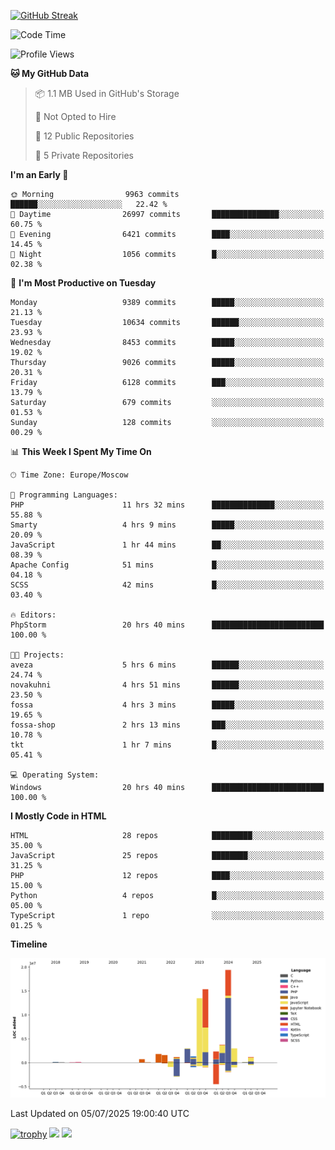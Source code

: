 [![GitHub Streak](https://github-readme-streak-stats.herokuapp.com/?user=yogik10)](https://git.io/streak-stats)
<!--START_SECTION:waka-->
![Code Time](http://img.shields.io/badge/Code%20Time-1%2C498%20hrs%2016%20mins-blue)

![Profile Views](http://img.shields.io/badge/Profile%20Views-0-blue)

**🐱 My GitHub Data** 

> 📦 1.1 MB Used in GitHub's Storage 
 > 
> 🚫 Not Opted to Hire
 > 
> 📜 12 Public Repositories 
 > 
> 🔑 5 Private Repositories 
 > 
**I'm an Early 🐤** 

```text
🌞 Morning                9963 commits        ██████░░░░░░░░░░░░░░░░░░░   22.42 % 
🌆 Daytime                26997 commits       ███████████████░░░░░░░░░░   60.75 % 
🌃 Evening                6421 commits        ████░░░░░░░░░░░░░░░░░░░░░   14.45 % 
🌙 Night                  1056 commits        █░░░░░░░░░░░░░░░░░░░░░░░░   02.38 % 
```
📅 **I'm Most Productive on Tuesday** 

```text
Monday                   9389 commits        █████░░░░░░░░░░░░░░░░░░░░   21.13 % 
Tuesday                  10634 commits       ██████░░░░░░░░░░░░░░░░░░░   23.93 % 
Wednesday                8453 commits        █████░░░░░░░░░░░░░░░░░░░░   19.02 % 
Thursday                 9026 commits        █████░░░░░░░░░░░░░░░░░░░░   20.31 % 
Friday                   6128 commits        ███░░░░░░░░░░░░░░░░░░░░░░   13.79 % 
Saturday                 679 commits         ░░░░░░░░░░░░░░░░░░░░░░░░░   01.53 % 
Sunday                   128 commits         ░░░░░░░░░░░░░░░░░░░░░░░░░   00.29 % 
```


📊 **This Week I Spent My Time On** 

```text
🕑︎ Time Zone: Europe/Moscow

💬 Programming Languages: 
PHP                      11 hrs 32 mins      ██████████████░░░░░░░░░░░   55.88 % 
Smarty                   4 hrs 9 mins        █████░░░░░░░░░░░░░░░░░░░░   20.09 % 
JavaScript               1 hr 44 mins        ██░░░░░░░░░░░░░░░░░░░░░░░   08.39 % 
Apache Config            51 mins             █░░░░░░░░░░░░░░░░░░░░░░░░   04.18 % 
SCSS                     42 mins             █░░░░░░░░░░░░░░░░░░░░░░░░   03.40 % 

🔥 Editors: 
PhpStorm                 20 hrs 40 mins      █████████████████████████   100.00 % 

🐱‍💻 Projects: 
aveza                    5 hrs 6 mins        ██████░░░░░░░░░░░░░░░░░░░   24.74 % 
novakuhni                4 hrs 51 mins       ██████░░░░░░░░░░░░░░░░░░░   23.50 % 
fossa                    4 hrs 3 mins        █████░░░░░░░░░░░░░░░░░░░░   19.65 % 
fossa-shop               2 hrs 13 mins       ███░░░░░░░░░░░░░░░░░░░░░░   10.78 % 
tkt                      1 hr 7 mins         █░░░░░░░░░░░░░░░░░░░░░░░░   05.41 % 

💻 Operating System: 
Windows                  20 hrs 40 mins      █████████████████████████   100.00 % 
```

**I Mostly Code in HTML** 

```text
HTML                     28 repos            █████████░░░░░░░░░░░░░░░░   35.00 % 
JavaScript               25 repos            ████████░░░░░░░░░░░░░░░░░   31.25 % 
PHP                      12 repos            ████░░░░░░░░░░░░░░░░░░░░░   15.00 % 
Python                   4 repos             █░░░░░░░░░░░░░░░░░░░░░░░░   05.00 % 
TypeScript               1 repo              ░░░░░░░░░░░░░░░░░░░░░░░░░   01.25 % 
```



**Timeline**

![Lines of Code chart](https://raw.githubusercontent.com/Yogik10/Yogik10/main/assets/bar_graph.png)


 Last Updated on 05/07/2025 19:00:40 UTC
<!--END_SECTION:waka-->
[![trophy](https://github-profile-trophy.vercel.app/?username=yogik10)](https://github.com/ryo-ma/github-profile-trophy)
![](https://github-profile-summary-cards.vercel.app/api/cards/profile-details?username=yogik10&theme=solarized_dark)
![](https://github-profile-summary-cards.vercel.app/api/cards/most-commit-language?username=yogik10&theme=solarized_dark)


